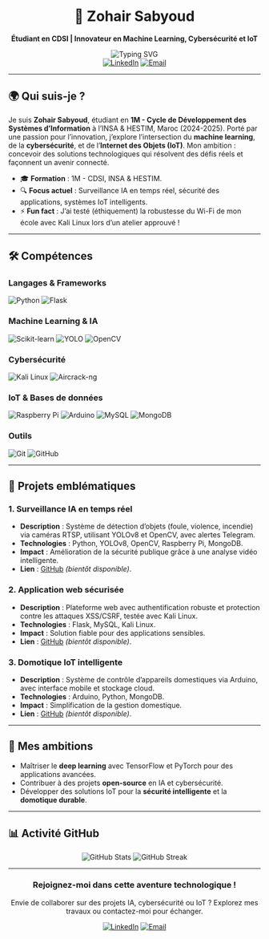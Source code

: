 <div align="center">
  <h1>👋 Zohair Sabyoud</h1>
  <p><strong>Étudiant en CDSI | Innovateur en Machine Learning, Cybersécurité et IoT</strong></p>
  <img src="https://readme-typing-svg.demolab.com?font=JetBrains+Mono&size=18&duration=3000&pause=1000&color=00C4B4&center=true&vCenter=true&width=450&lines=Construire+le+futur+avec+l'IA;Sécuriser+le+monde+numérique;Connecter+les+objets+intelligents" alt="Typing SVG"/>
  <br>
  <a href="https://www.linkedin.com/in/sabyoud-zohair-a5635920a/"><img src="https://img.shields.io/badge/LinkedIn-0077B5?style=flat-square&logo=linkedin&logoColor=white" alt="LinkedIn"/></a>
  <a href="mailto:sabyoudzo@gmail.com"><img src="https://img.shields.io/badge/Email-D14836?style=flat-square&logo=gmail&logoColor=white" alt="Email"/></a>
</div>

---

## 🌍 Qui suis-je ?
Je suis **Zohair Sabyoud**, étudiant en **1M - Cycle de Développement des Systèmes d’Information** à l’INSA & HESTIM, Maroc (2024-2025). Porté par une passion pour l’innovation, j’explore l’intersection du **machine learning**, de la **cybersécurité**, et de l’**Internet des Objets (IoT)**. Mon ambition : concevoir des solutions technologiques qui résolvent des défis réels et façonnent un avenir connecté.

- 🎓 **Formation** : 1M - CDSI, INSA & HESTIM.
- 🔍 **Focus actuel** : Surveillance IA en temps réel, sécurité des applications, systèmes IoT intelligents.
- ⚡ **Fun fact** : J’ai testé (éthiquement) la robustesse du Wi-Fi de mon école avec Kali Linux lors d’un atelier approuvé !

---

## 🛠️ Compétences

### Langages & Frameworks
<p>
  <img src="https://img.shields.io/badge/Python-3776AB?style=flat-square&logo=python&logoColor=white" alt="Python"/>
  <img src="https://img.shields.io/badge/Flask-000000?style=flat-square&logo=flask&logoColor=white" alt="Flask"/>
</p>

### Machine Learning & IA
<p>
  <img src="https://img.shields.io/badge/Scikit--learn-F7931E?style=flat-square&logo=scikit-learn&logoColor=white" alt="Scikit-learn"/>
  <img src="https://img.shields.io/badge/YOLO-00FFFF?style=flat-square&logo=yolo&logoColor=black" alt="YOLO"/>
  <img src="https://img.shields.io/badge/OpenCV-5C3EE8?style=flat-square&logo=opencv&logoColor=white" alt="OpenCV"/>
</p>

### Cybersécurité
<p>
  <img src="https://img.shields.io/badge/Kali%20Linux-557C94?style=flat-square&logo=kali-linux&logoColor=white" alt="Kali Linux"/>
  <img src="https://img.shields.io/badge/Aircrack--ng-000000?style=flat-square&logo=aircrack-ng&logoColor=white" alt="Aircrack-ng"/>
</p>

### IoT & Bases de données
<p>
  <img src="https://img.shields.io/badge/Raspberry%20Pi-A22846?style=flat-square&logo=raspberry-pi&logoColor=white" alt="Raspberry Pi"/>
  <img src="https://img.shields.io/badge/Arduino-00979D?style=flat-square&logo=arduino&logoColor=white" alt="Arduino"/>
  <img src="https://img.shields.io/badge/MySQL-4479A1?style=flat-square&logo=mysql&logoColor=white" alt="MySQL"/>
  <img src="https://img.shields.io/badge/MongoDB-47A248?style=flat-square&logo=mongodb&logoColor=white" alt="MongoDB"/>
</p>

### Outils
<p>
  <img src="https://img.shields.io/badge/Git-F05032?style=flat-square&logo=git&logoColor=white" alt="Git"/>
  <img src="https://img.shields.io/badge/GitHub-181717?style=flat-square&logo=github&logoColor=white" alt="GitHub"/>
</p>

---

## 🚀 Projets emblématiques

### 1. Surveillance IA en temps réel
- **Description** : Système de détection d’objets (foule, violence, incendie) via caméras RTSP, utilisant YOLOv8 et OpenCV, avec alertes Telegram.
- **Technologies** : Python, YOLOv8, OpenCV, Raspberry Pi, MongoDB.
- **Impact** : Amélioration de la sécurité publique grâce à une analyse vidéo intelligente.
- **Lien** : [GitHub](#) *(bientôt disponible)*.

### 2. Application web sécurisée
- **Description** : Plateforme web avec authentification robuste et protection contre les attaques XSS/CSRF, testée avec Kali Linux.
- **Technologies** : Flask, MySQL, Kali Linux.
- **Impact** : Solution fiable pour des applications sensibles.
- **Lien** : [GitHub](#) *(bientôt disponible)*.

### 3. Domotique IoT intelligente
- **Description** : Système de contrôle d’appareils domestiques via Arduino, avec interface mobile et stockage cloud.
- **Technologies** : Arduino, Python, MongoDB.
- **Impact** : Simplification de la gestion domestique.
- **Lien** : [GitHub](#) *(bientôt disponible)*.

---

## 🌟 Mes ambitions
- Maîtriser le **deep learning** avec TensorFlow et PyTorch pour des applications avancées.
- Contribuer à des projets **open-source** en IA et cybersécurité.
- Développer des solutions IoT pour la **sécurité intelligente** et la **domotique durable**.

---

## 📊 Activité GitHub
<p align="center">
  <img src="https://github-readme-stats.vercel.app/api?username=sabyoudzohair&show_icons=true&theme=dracula" alt="GitHub Stats"/>
  <img src="https://github-readme-streak-stats.herokuapp.com/?user=sabyoudzohair&theme=dracula" alt="GitHub Streak"/>
</p>

---

<div align="center">
  <h3>Rejoignez-moi dans cette aventure technologique !</h3>
  <p>Envie de collaborer sur des projets IA, cybersécurité ou IoT ? Explorez mes travaux ou contactez-moi pour échanger.</p>
  <a href="https://www.linkedin.com/in/sabyoud-zohair-a5635920a/"><img src="https://img.shields.io/badge/LinkedIn-0077B5?style=flat-square&logo=linkedin&logoColor=white" alt="LinkedIn"/></a>
  <a href="mailto:sabyoudzo@gmail.com"><img src="https://img.shields.io/badge/Email-D14836?style=flat-square&logo=gmail&logoColor=white" alt="Email"/></a>
</div>
